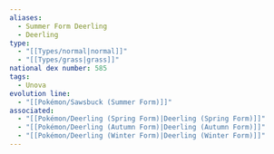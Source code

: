 ```yaml
---
aliases:
  - Summer Form Deerling
  - Deerling
type:
  - "[[Types/normal|normal]]"
  - "[[Types/grass|grass]]"
national dex number: 585
tags:
  - Unova
evolution line:
  - "[[Pokémon/Sawsbuck (Summer Form)]]"
associated:
  - "[[Pokémon/Deerling (Spring Form)|Deerling (Spring Form)]]"
  - "[[Pokémon/Deerling (Autumn Form)|Deerling (Autumn Form)]]"
  - "[[Pokémon/Deerling (Winter Form)|Deerling (Winter Form)]]"
---
```

